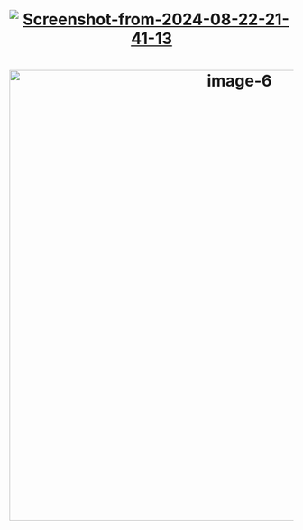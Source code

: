 <h1 align="center">
    <br>
    <a href="https://ibb.co/QbHsHBH"><img src="https://i.ibb.co/6nt6tht/Screenshot-from-2024-08-22-21-41-13.png" alt="Screenshot-from-2024-08-22-21-41-13" border="0"></a>
    <br>
</h1>

<h1 align="center">

<a href="https://ibb.co/6P5smr9"><img src="https://i.ibb.co/0M3Jcm4/image-6.jpg" alt="image-6" width="800" border="0"></a>
</h1>
